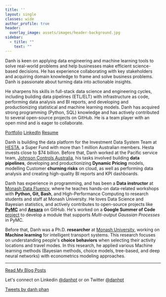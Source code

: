 ```yaml
---
title: ''
layout: single
classes: wide
author_profile: true
header:
  overlay_image: assets/images/header-background.jpg
sidebar:
  - title: ""
    text: ""
---
```


Danh is keen on applying data engineering and machine learning tools to solve real-world problems and help businesses make efficient science-based decisions. He has experience collaborating with key stakeholders and acquiring domain knowledge to frame and solve business problems. Danh is passionate about turning data into actionable insights. 

He sharpens his skills in full-stack data science and engineering cycles, including building data pipelines (ETL/ELT) with infrastructure as code, performing data analysis and BI reports, and developing and productionizing statistical and machine learning models. Danh has acquired strong programming (Python, SQL) knowledge and has actively contributed to several open-source projects on GitHub. He is a team player with an open mind and is eager to collaborate.

<p class="text-center"> <a href="https://danhphan.net/projects/" class="btn btn--info">Portfolio</a> <a href="https://www.linkedin.com/in/danhpt" class="btn btn--info">LinkedIn</a> <a href="https://danhphan.net/resume/" class="btn btn--info">Resume</a> </p>

Danh is building the data platform for the Investment Data System Team at [HESTA](https://www.hesta.com.au/about-us), a Super Fund with more than 1 million Australian members. Hesta invests close to $74 billion. Before that, Danh worked at the Pacific service team, [Johnson Controls Australia](https://www.johnsoncontrols.com/en_au), his tasks involved building **data pipelines**, developing and productionizing **Dynamic Pricing** models, modelling Customer **churning risks** on cloud, as well as performing data analysis and creating high-quality BI reports and KPI dashboards.

Danh has experience in programming, and has been a **Data instructor** at [Monash Data Fluency](https://www.monash.edu/data-fluency/home), where he teaches hands-on data-related workshops with **Python, Git, Bash**, and High-Performance Computing to research students and staff at Monash University. He loves Data Science and Bayesian statistics, and actively contributes to open-source projects like **[PyMC](https://github.com/pymc-devs/pymc/pulls?q=danhphan)** and **[Aesara](https://github.com/aesara-devs/aesara/pulls?q=is%3Apr+author%3Adanhphan)** on GitHub. He's worked on a **Google Summer of Code** [project](https://summerofcode.withgoogle.com/programs/2022/projects/lKwZ8APE) to develop a module that supports *Multi-output Gaussian Processes* in PyMC.

Before that, Danh was a Ph.D. **researcher** at [Monash University](https://www.monash.edu/engineering/its), working on **Machine learning** for intelligent transport systems. This research focuses on understanding people's **choice behaviors** when selecting their activity locations and travel modes. In this research, he applied various Machine learning methods (Bayesian methods, choice models, tree-based, and deep neural networks) with econometrics modeling approaches. 

---

<p class="text-center"><a href="https://danhphan.net/blog/" class="btn btn--info">Read My Blog Posts</a></p>

Let's connect on Linkedin <a href="https://www.linkedin.com/in/danhpt">@danhpt</a> or on Twitter <a href="https://twitter.com/danhpt">@danhpt</a>

<a class="twitter-timeline" data-height="650" href="https://twitter.com/danhpt?ref_src=twsrc%5Etfw">Tweets by danh phan</a> <script async src="https://platform.twitter.com/widgets.js" charset="utf-8"></script>